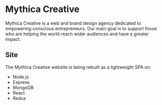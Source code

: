 # Mythica Creative

Mythica Creative is a web and brand design agency dedicated to empowering conscious entrepreneurs. Our main goal is to support those who are helping the world reach wider audiences and have a greater impact.

## Site

The Mythica Creative website is being rebuilt as a lightweight SPA on:

* Node.js
* Express
* MongoDB
* React
* Redux
